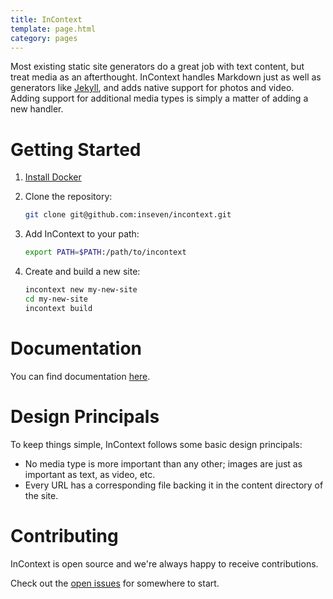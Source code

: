 ```yaml
---
title: InContext
template: page.html
category: pages
---
```


Most existing static site generators do a great job with text content, but treat media as an afterthought. InContext handles Markdown just as well as generators like [Jekyll](https://jekyllrb.com/), and adds native support for photos and video. Adding support for additional media types is simply a matter of adding a new handler.

# Getting Started

1. [Install Docker](https://docs.docker.com/engine/install/)
2. Clone the repository:

   ```bash
   git clone git@github.com:inseven/incontext.git
   ```
   
3. Add InContext to your path:

   ```bash
   export PATH=$PATH:/path/to/incontext
   ```

4. Create and build a new site:

   ```bash
   incontext new my-new-site
   cd my-new-site
   incontext build
   ```

# Documentation

You can find documentation [here](docs).

# Design Principals

To keep things simple, InContext follows some basic design principals:

- No media type is more important than any other; images are just as important as text, as video, etc.
- Every URL has a corresponding file backing it in the content directory of the site.

# Contributing

InContext is open source and we're always happy to receive contributions.

Check out the [open issues](https://github.com/inseven/incontext/issues) for somewhere to start.
